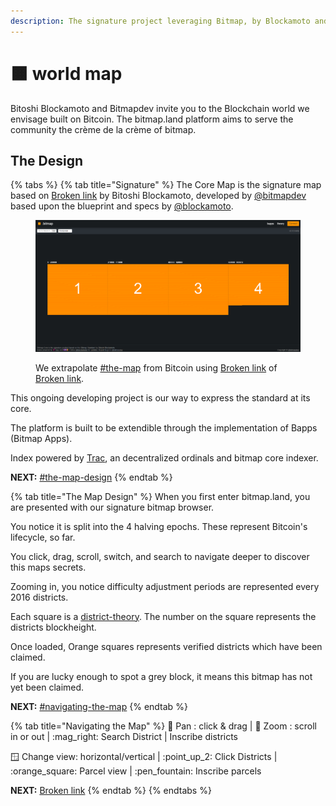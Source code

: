 ```yaml
---
description: The signature project leveraging Bitmap, by Blockamoto and Bitmapdev.
---
```


# 🟧 world map

Bitoshi Blockamoto and Bitmapdev invite you to the Blockchain world we envisage built on Bitcoin. The bitmap.land platform aims to serve the community the crème de la crème of bitmap.



## The Design

{% tabs %}
{% tab title="Signature" %}
The Core Map is the signature map based on [Broken link](broken-reference "mention") by Bitoshi Blockamoto, developed by [@bitmapdev](https://twitter.com/bitmapdev) based upon the blueprint and specs by [@blockamoto](https://twitter.com/blockamoto).&#x20;

<figure><img src="../.gitbook/assets/bitmapland.png" alt=""><figcaption><p>We extrapolate <a data-mention href="./#the-map">#the-map</a> from Bitcoin using <a data-mention href="broken-reference">Broken link</a> of <a data-mention href="broken-reference">Broken link</a>.</p></figcaption></figure>

This ongoing developing project is our way to express the standard at its core.

The platform is built to be extendible through the implementation of Bapps (Bitmap Apps).

Index powered by [Trac](https://trac.network/), an decentralized ordinals and bitmap core indexer.

**NEXT:** [#the-map-design](./#the-map-design "mention")
{% endtab %}

{% tab title="The Map Design" %}
When you first enter bitmap.land, you are presented with our signature bitmap browser.

You notice it is split into the 4 halving epochs. These represent Bitcoin's lifecycle, so far.

You click, drag, scroll, switch, and search to navigate deeper to discover this maps secrets.

Zooming in, you notice difficulty adjustment periods are represented every 2016 districts.

Each square is a [district-theory](../district-theory/ "mention"). The number on the square represents the districts blockheight.

Once loaded, Orange squares represents verified districts which have been claimed.

If you are lucky enough to spot a grey block, it means this bitmap has not yet been claimed.

**NEXT:** [#navigating-the-map](./#navigating-the-map "mention")
{% endtab %}

{% tab title="Navigating the Map" %}
🤚 Pan : click & drag | :telescope: Zoom : scroll in or out | :mag\_right: Search District | Inscribe districts

:window: Change view: horizontal/vertical | :point\_up\_2: Click Districts | :orange\_square: Parcel view | :pen\_fountain: Inscribe parcels

**NEXT:** [Broken link](broken-reference "mention")
{% endtab %}
{% endtabs %}

